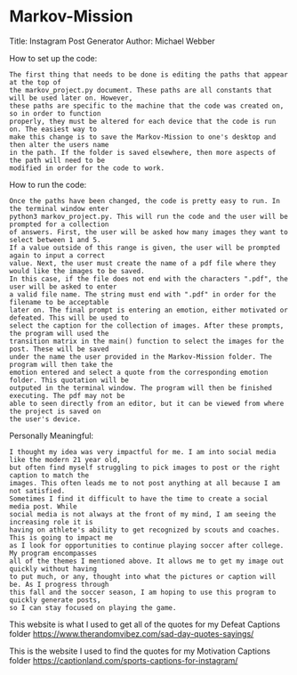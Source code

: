 # Markov-Mission
Title: Instagram Post Generator
Author: Michael Webber

How to set up the code:

    The first thing that needs to be done is editing the paths that appear at the top of
    the markov_project.py document. These paths are all constants that will be used later on. However,
    these paths are specific to the machine that the code was created on, so in order to function
    properly, they must be altered for each device that the code is run on. The easiest way to 
    make this change is to save the Markov-Mission to one's desktop and then alter the users name
    in the path. If the folder is saved elsewhere, then more aspects of the path will need to be
    modified in order for the code to work.

How to run the code:

    Once the paths have been changed, the code is pretty easy to run. In the terminal window enter
    python3 markov_project.py. This will run the code and the user will be prompted for a collection
    of answers. First, the user will be asked how many images they want to select between 1 and 5. 
    If a value outside of this range is given, the user will be prompted again to input a correct
    value. Next, the user must create the name of a pdf file where they would like the images to be saved.
    In this case, if the file does not end with the characters ".pdf", the user will be asked to enter
    a valid file name. The string must end with ".pdf" in order for the filename to be acceptable
    later on. The final prompt is entering an emotion, either motivated or defeated. This will be used to 
    select the caption for the collection of images. After these prompts, the program will used the
    transition matrix in the main() function to select the images for the post. These will be saved
    under the name the user provided in the Markov-Mission folder. The program will then take the 
    emotion entered and select a quote from the corresponding emotion folder. This quotation will be
    outputed in the terminal window. The program will then be finished executing. The pdf may not be 
    able to seen directly from an editor, but it can be viewed from where the project is saved on
    the user's device.

Personally Meaningful:

    I thought my idea was very impactful for me. I am into social media like the modern 21 year old,
    but often find myself struggling to pick images to post or the right caption to match the 
    images. This often leads me to not post anything at all because I am not satisfied.
    Sometimes I find it difficult to have the time to create a social media post. While 
    social media is not always at the front of my mind, I am seeing the increasing role it is 
    having on athlete's ability to get recognized by scouts and coaches. This is going to impact me
    as I look for opportunities to continue playing soccer after college. My program encompasses 
    all of the themes I mentioned above. It allows me to get my image out quickly without having
    to put much, or any, thought into what the pictures or caption will be. As I progress through
    this fall and the soccer season, I am hoping to use this program to quickly generate posts,
    so I can stay focused on playing the game.


This website is what I used to get all of the quotes for my Defeat Captions folder
https://www.therandomvibez.com/sad-day-quotes-sayings/

This is the website I used to find the quotes for my Motivation Captions folder
https://captionland.com/sports-captions-for-instagram/

